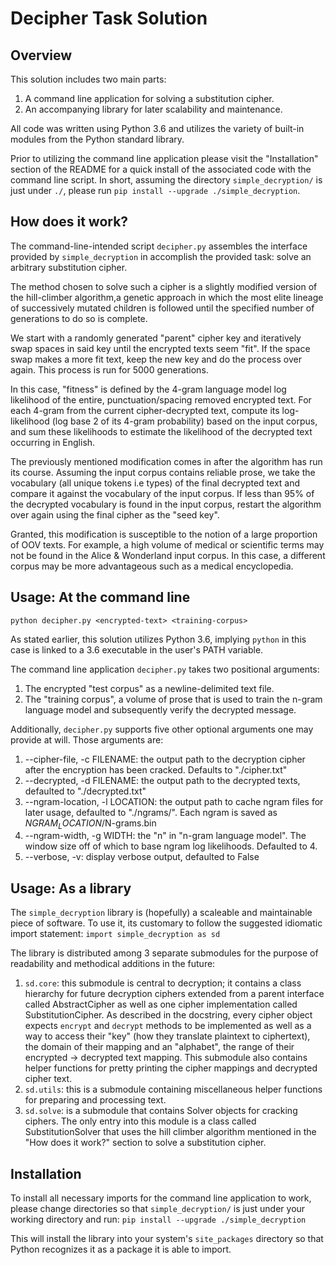 Decipher Task Solution
======================


Overview
--------
This solution includes two main parts:

1. A command line application for solving a substitution cipher.
2. An accompanying library for later scalability and maintenance.

All code was written using Python 3.6 and utilizes the variety of built-in
modules from the Python standard library.

Prior to utilizing the command line application please visit the "Installation"
section of the README for a quick install of the associated code with the command line
script. In short, assuming the directory `simple_decryption/` is just under `./`,
please run `pip install --upgrade ./simple_decryption`.  

How does it work?
--------------------
The command-line-intended script `decipher.py` assembles the interface provided
by `simple_decryption` in accomplish the provided task: solve an arbitrary substitution cipher.

The method chosen to solve such a cipher is a slightly modified version of the 
hill-climber algorithm,a genetic approach in which the most elite lineage of successively 
mutated children is followed until the specified number of generations to do so is complete. 

We start with a randomly generated "parent" cipher key and iteratively swap spaces in said
key until the encrypted texts seem "fit". If the space swap makes a more fit text, keep 
the new key and do the  process over again. This process is run for 5000 generations. 

In this case, "fitness" is defined by the 4-gram language model log likelihood of the 
entire, punctuation/spacing removed encrypted text. For each 4-gram from the current 
cipher-decrypted text, compute its log-likelihood (log base 2 of its 4-gram probability) 
based on the input corpus, and sum these likelihoods to estimate the likelihood of the 
decrypted text occurring in English.

The previously mentioned modification comes in after the algorithm has run its course. 
Assuming the input corpus contains reliable prose, we take the vocabulary 
(all unique tokens i.e types) of the final decrypted text and compare it against the 
vocabulary of the input corpus. If less than 95% of the decrypted vocabulary is found
in the input corpus, restart the algorithm over again using the final cipher as the 
"seed key". 

Granted, this modification is susceptible to the notion of a large proportion of OOV texts.
For example, a high volume of medical or scientific terms may not be found in the 
Alice & Wonderland input corpus. In this case, a different corpus may be more advantageous
such as a medical encyclopedia.  

Usage: At the command line
-------------------
`python decipher.py <encrypted-text> <training-corpus>` 

As stated earlier, this solution utilizes Python 3.6, implying `python` in this
case is linked to a 3.6 executable in the user's PATH variable.

The command line application `decipher.py` takes two positional arguments:
1. The encrypted "test corpus" as a newline-delimited text file.
2. The "training corpus", a volume of prose that is used to train the 
n-gram language model and subsequently verify the decrypted message.

Additionally, `decipher.py` supports five other optional arguments one may provide at will.
Those arguments are:
1. --cipher-file, -c FILENAME: the output path to the decryption cipher after
        the encryption has been cracked. Defaults to "./cipher.txt"
2. --decrypted, -d FILENAME: the output path to the decrypted texts, defaulted to "./decrypted.txt"
3. --ngram-location, -l LOCATION: the output path to cache ngram files for later usage,
     defaulted to "./ngrams/". Each ngram is saved as $NGRAM_LOCATION/$N-grams.bin 
4. --ngram-width, -g WIDTH: the "n" in "n-gram language model". The window size off of which
     to base ngram log likelihoods. Defaulted to 4. 
5. --verbose, -v: display verbose output, defaulted to False

Usage: As a library
------------
The `simple_decryption` library is (hopefully) a scaleable and maintainable piece of software.
To use it, its customary to follow the suggested idiomatic import statement:
    `import simple_decryption as sd`

The library is distributed among 3 separate submodules for the purpose of readability and 
methodical additions in the future:
1. `sd.core`: this submodule is central to decryption; it contains a class hierarchy
    for future decryption ciphers extended from a parent interface called AbstractCipher
    as well as one cipher implementation called SubstitutionCipher. As described in the
    docstring, every cipher object expects `encrypt` and `decrypt` methods to be implemented
    as well as a way to access their "key" (how they translate plaintext to ciphertext),
    the domain of their mapping and an "alphabet", the range of their encrypted -> decrypted
    text mapping. This submodule also contains helper functions for pretty printing the 
    cipher mappings and decrypted cipher text.
2. `sd.utils`: this is a submodule containing miscellaneous helper functions for preparing
    and processing text.
3. `sd.solve`: is a submodule that contains Solver objects for cracking ciphers. The only
    entry into this module is a class called SubstitutionSolver that uses the hill climber
    algorithm mentioned in the "How does it work?" section to solve a substitution cipher.

Installation
------------
To install all necessary imports for the command line application to work, please 
change directories so that `simple_decryption/` is just under your working directory
and run:
    `pip install --upgrade ./simple_decryption`

This will install the library into your system's `site_packages` directory so that Python
recognizes it as a package it is able to import. 

